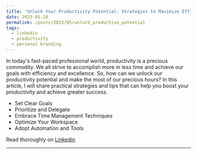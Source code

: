 ```yaml
---
title: 'Unlock Your Productivity Potential: Strategies to Maximize Efficiency'
date: 2023-05-20
permalink: /posts/2023/05/unlock_productive_potential
tags:
  - linkedin
  - productivity
  - personal branding
---
```


In today's fast-paced professional world, productivity is a precious commodity. We all strive to accomplish more in less time and achieve our goals with efficiency and excellence. So, how can we unlock our productivity potential and make the most of our precious hours? In this article, I will share practical strategies and tips that can help you boost your productivity and achieve greater success.
* Set Clear Goals
* Prioritize and Delegate
* Embrace Time Management Techniques
* Optimize Your Workspace
* Adopt Automation and Tools

Read thoroughly on [Linkedin](https://www.linkedin.com/pulse/unlock-your-productivity-potential-strategies-maximize-zain-ramzan?trackingId=ALjBIOYmSPa0T7UQZI2BnA%3D%3D&lipi=urn%3Ali%3Apage%3Ad_flagship3_profile_view_base_recent_activity_content_view%3BOiIyBUFFS%2FOoFPFGolmTvQ%3D%3D)
 
------
